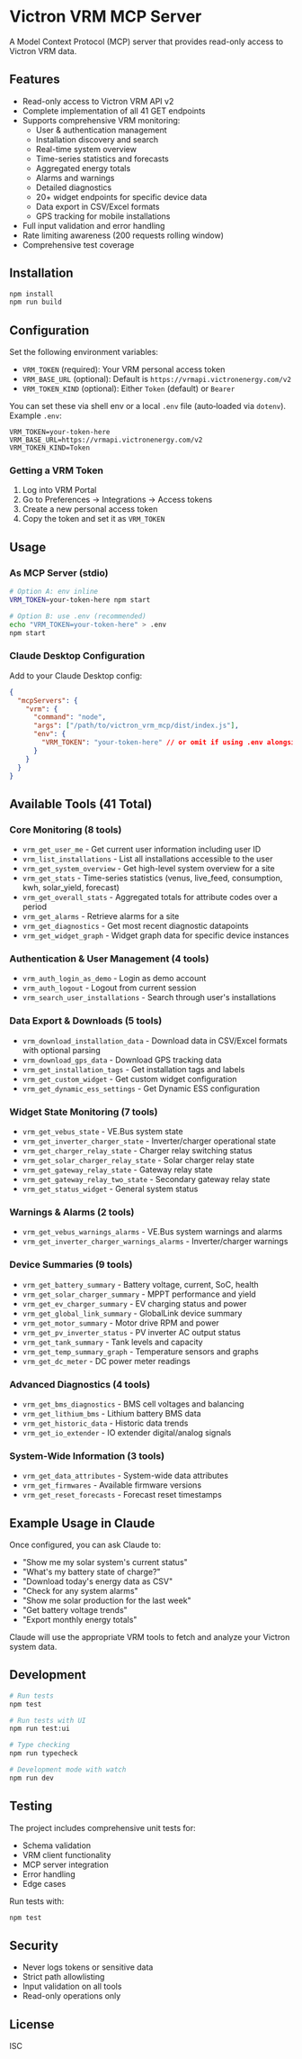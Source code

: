 # Victron VRM MCP Server

A Model Context Protocol (MCP) server that provides read-only access to Victron VRM data.

## Features

- Read-only access to Victron VRM API v2
- Complete implementation of all 41 GET endpoints
- Supports comprehensive VRM monitoring:
  - User & authentication management
  - Installation discovery and search
  - Real-time system overview
  - Time-series statistics and forecasts
  - Aggregated energy totals
  - Alarms and warnings
  - Detailed diagnostics
  - 20+ widget endpoints for specific device data
  - Data export in CSV/Excel formats
  - GPS tracking for mobile installations
- Full input validation and error handling
- Rate limiting awareness (200 requests rolling window)
- Comprehensive test coverage

## Installation

```bash
npm install
npm run build
```

## Configuration

Set the following environment variables:

- `VRM_TOKEN` (required): Your VRM personal access token
- `VRM_BASE_URL` (optional): Default is `https://vrmapi.victronenergy.com/v2`
- `VRM_TOKEN_KIND` (optional): Either `Token` (default) or `Bearer`

You can set these via shell env or a local `.env` file (auto‑loaded via `dotenv`). Example `.env`:

```
VRM_TOKEN=your-token-here
VRM_BASE_URL=https://vrmapi.victronenergy.com/v2
VRM_TOKEN_KIND=Token
```

### Getting a VRM Token

1. Log into VRM Portal
2. Go to Preferences → Integrations → Access tokens
3. Create a new personal access token
4. Copy the token and set it as `VRM_TOKEN`

## Usage

### As MCP Server (stdio)

```bash
# Option A: env inline
VRM_TOKEN=your-token-here npm start

# Option B: use .env (recommended)
echo "VRM_TOKEN=your-token-here" > .env
npm start
```

### Claude Desktop Configuration

Add to your Claude Desktop config:

```json
{
  "mcpServers": {
    "vrm": {
      "command": "node",
      "args": ["/path/to/victron_vrm_mcp/dist/index.js"],
      "env": {
        "VRM_TOKEN": "your-token-here" // or omit if using .env alongside the binary
      }
    }
  }
}
```

## Available Tools (41 Total)

### Core Monitoring (8 tools)
- `vrm_get_user_me` - Get current user information including user ID
- `vrm_list_installations` - List all installations accessible to the user
- `vrm_get_system_overview` - Get high-level system overview for a site
- `vrm_get_stats` - Time-series statistics (venus, live_feed, consumption, kwh, solar_yield, forecast)
- `vrm_get_overall_stats` - Aggregated totals for attribute codes over a period
- `vrm_get_alarms` - Retrieve alarms for a site
- `vrm_get_diagnostics` - Get most recent diagnostic datapoints
- `vrm_get_widget_graph` - Widget graph data for specific device instances

### Authentication & User Management (4 tools)
- `vrm_auth_login_as_demo` - Login as demo account
- `vrm_auth_logout` - Logout from current session
- `vrm_search_user_installations` - Search through user's installations

### Data Export & Downloads (5 tools)
- `vrm_download_installation_data` - Download data in CSV/Excel formats with optional parsing
- `vrm_download_gps_data` - Download GPS tracking data
- `vrm_get_installation_tags` - Get installation tags and labels
- `vrm_get_custom_widget` - Get custom widget configuration
- `vrm_get_dynamic_ess_settings` - Get Dynamic ESS configuration

### Widget State Monitoring (7 tools)
- `vrm_get_vebus_state` - VE.Bus system state
- `vrm_get_inverter_charger_state` - Inverter/charger operational state
- `vrm_get_charger_relay_state` - Charger relay switching status
- `vrm_get_solar_charger_relay_state` - Solar charger relay state
- `vrm_get_gateway_relay_state` - Gateway relay state
- `vrm_get_gateway_relay_two_state` - Secondary gateway relay state
- `vrm_get_status_widget` - General system status

### Warnings & Alarms (2 tools)
- `vrm_get_vebus_warnings_alarms` - VE.Bus system warnings and alarms
- `vrm_get_inverter_charger_warnings_alarms` - Inverter/charger warnings

### Device Summaries (9 tools)
- `vrm_get_battery_summary` - Battery voltage, current, SoC, health
- `vrm_get_solar_charger_summary` - MPPT performance and yield
- `vrm_get_ev_charger_summary` - EV charging status and power
- `vrm_get_global_link_summary` - GlobalLink device summary
- `vrm_get_motor_summary` - Motor drive RPM and power
- `vrm_get_pv_inverter_status` - PV inverter AC output status
- `vrm_get_tank_summary` - Tank levels and capacity
- `vrm_get_temp_summary_graph` - Temperature sensors and graphs
- `vrm_get_dc_meter` - DC power meter readings

### Advanced Diagnostics (4 tools)
- `vrm_get_bms_diagnostics` - BMS cell voltages and balancing
- `vrm_get_lithium_bms` - Lithium battery BMS data
- `vrm_get_historic_data` - Historic data trends
- `vrm_get_io_extender` - IO extender digital/analog signals

### System-Wide Information (3 tools)
- `vrm_get_data_attributes` - System-wide data attributes
- `vrm_get_firmwares` - Available firmware versions
- `vrm_get_reset_forecasts` - Forecast reset timestamps

## Example Usage in Claude

Once configured, you can ask Claude to:

- "Show me my solar system's current status"
- "What's my battery state of charge?"
- "Download today's energy data as CSV"
- "Check for any system alarms"
- "Show me solar production for the last week"
- "Get battery voltage trends"
- "Export monthly energy totals"

Claude will use the appropriate VRM tools to fetch and analyze your Victron system data.

## Development

```bash
# Run tests
npm test

# Run tests with UI
npm run test:ui

# Type checking
npm run typecheck

# Development mode with watch
npm run dev
```

## Testing

The project includes comprehensive unit tests for:
- Schema validation
- VRM client functionality
- MCP server integration
- Error handling
- Edge cases

Run tests with:

```bash
npm test
```

## Security

- Never logs tokens or sensitive data
- Strict path allowlisting
- Input validation on all tools
- Read-only operations only

## License

ISC